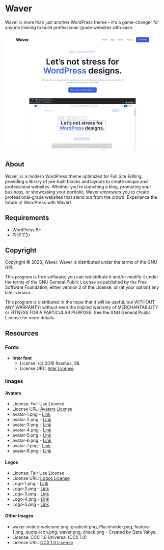 # Waver

Waver is more than just another WordPress theme – it's a game-changer for anyone looking to build professional-grade websites with ease.

![Frost WordPress Theme](screenshot.png)

## About

Waver, is a modern WordPress theme optimized for Full Site Editing, providing a library of pre-built blocks and layouts to create unique and professional websites.
Whether you're launching a blog, promoting your business, or showcasing your portfolio, Waver empowers you to create professional-grade websites that stand out from the crowd. Experience the future of WordPress with Waver!

## Requirements

- WordPress 6+
- PHP 7.3+

## Copyright

Copyright © 2023, Waver.
Waver is distributed under the terms of the GNU GPL.

This program is free software; you can redistribute it and/or
modify it under the terms of the GNU General Public License
as published by the Free Software Foundation; either version 2
of the License, or (at your option) any later version.

This program is distributed in the hope that it will be useful,
but WITHOUT ANY WARRANTY; without even the implied warranty of
MERCHANTABILITY or FITNESS FOR A PARTICULAR PURPOSE. See the
GNU General Public License for more details.

## Resources

### Fonts

- **Inter font**
  - License: (c) 2016 Rasmus, SIL
  - License URL: [Inter License](https://github.com/rsms/inter/blob/master/LICENSE.txt)

### Images

#### Avatars

- License: Fair Use License
- License URL: [Avatars License](https://uifaces.co/licenses)
- avatar-1.png - [Link](https://mighty.tools/mockmind-api/content/human/46.jpg)
- avatar-2.png - [Link](https://mighty.tools/mockmind-api/content/human/75.jpg)
- avatar-3.png - [Link](https://mighty.tools/mockmind-api/content/human/53.jpg)
- avatar-4.png - [Link](https://mighty.tools/mockmind-api/content/human/37.jpg)
- avatar-5.png - [Link](https://mighty.tools/mockmind-api/content/human/57.jpg)
- avatar-6.png - [Link](https://mighty.tools/mockmind-api/content/human/41.jpg)
- avatar-7.png - [Link](https://mighty.tools/mockmind-api/content/human/5.jpg)
- avatar-8.png - [Link](https://mighty.tools/mockmind-api/content/human/7.jpg)

#### Logos

- License: Fair Use License
- License URL: [Logos License](https://logoipsum.com/license/)
- Logo-1.png - [Link](https://logoipsum.com/artwork/325)
- Logo-2.png - [Link](https://logoipsum.com/artwork/264)
- Logo-3.png - [Link](https://logoipsum.com/artwork/297)
- Logo-4.png - [Link](https://logoipsum.com/artwork/253)
- Logo-5.png - [Link](https://logoipsum.com/artwork/286)

#### Other Images

- waver-notice-welcome.png, gradient.png, Placeholder.png, feature-1.png, quote-icon.png, waver.png, check.png - Created by Qara Yahya.
- License: CC0 1.0 Universal (CC0 1.0)
- License URL: [CC0 1.0 License](https://creativecommons.org/publicdomain/zero/1.0/)
